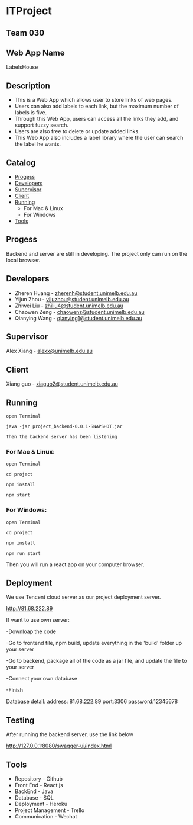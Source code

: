 ITProject
==============

## Team 030

## Web App Name
LabelsHouse

## Description
* This is a Web App which allows user to store links of web pages. 
* Users can also add labels to each link, but the maximum number of labels is five. 
* Through this Web App, users can access all the links they add, and support fuzzy search.
* Users are also free to delete or update added links. 
* This Web App also includes a label library where the user can search the label he wants.

## Catalog
* [Progess](#Progess)
* [Developers](#Developers)
* [Supervisor](#Supervisor)
* [Client](#Client)
* [Running](#Running)
    * For Mac & Linux
    * For Windows
* [Tools](#Tools)

## Progess 
Backend and server are still in developing. The project only can run on the local browser. 

## Developers
* Zheren Huang - zherenh@student.unimelb.edu.au 
* Yijun Zhou - yijuzhou@student.unimelb.edu.au 
* Zhiwei Liu - zhiliu4@student.unimelb.edu.au
* Chaowen Zeng - chaowenz@student.unimelb.edu.au 
* Qianying Wang - qianying1@student.unimelb.edu.au 

## Supervisor
Alex Xiang - alexx@unimelb.edu.au 

## Client
Xiang guo - xiaguo2@student.unimelb.edu.au

## Running

    open Terminal
    
    java -jar project_backend-0.0.1-SNAPSHOT.jar
    
    Then the backend server has been listening

### For Mac & Linux: 
    
    open Terminal

    cd project
    
    npm install
    
    npm start

### For Windows: 

    open Terminal
    
    cd project 
    
    npm install
    
    npm run start 

Then you will run a react app on your computer browser.

## Deployment

We use Tencent cloud server as our project deployment server.

http://81.68.222.89

If want to use own server:

-Downloap the code

-Go to frontend file, npm build, update everything in the 'build' folder up your server

-Go to backend, package all of the code as a jar file, and update the file to your server

-Connect your own database

-Finish

Database detail:
address: 81.68.222.89
port:3306
password:12345678


## Testing

After running the backend server, use the link below

http://127.0.0.1:8080/swagger-ui/index.html

## Tools
* Repository - Github 
* Front End - React.js 
* BackEnd - Java
* Database - SQL
* Deployment - Heroku 
* Project Management - Trello 
* Communication - Wechat 

